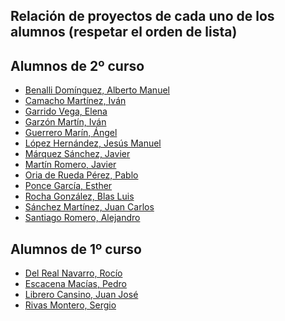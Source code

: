 ## Relación de proyectos de cada uno de los alumnos (respetar el orden de lista)

## Alumnos de 2º curso
- [Benalli Domínguez, Alberto Manuel](https://github.com/amanuelbenallid/Proyectofinal)
- [Camacho Martínez, Iván]()
- [Garrido Vega, Elena]()
- [Garzón Martín, Iván]()
- [Guerrero Marín, Ángel]()
- [López Hernández, Jesús Manuel]()
- [Márquez Sánchez, Javier]()
- [Martín Romero, Javier](https://github.com/javiermr93/plantilla_proyecto_iesalixar)
- [Oria de Rueda Pérez, Pablo]()
- [Ponce García, Esther](https://github.com/alumeponceg/plantilla_proyecto_iesalixar)
- [Rocha González, Blas Luis]()
- [Sánchez Martínez, Juan Carlos](https://github.com/JCarlosSanchezMartinez)
- [Santiago Romero, Alejandro]()
## Alumnos de 1º curso
- [Del Real Navarro, Rocío]()
- [Escacena Macías, Pedro](https://github.com/PedroEscacena/2-DAW.git)
- [Librero Cansino, Juan José]()
- [Rivas Montero, Sergio]()
